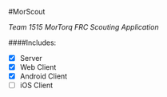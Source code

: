 #MorScout

*Team 1515 MorTorq FRC Scouting Application*

####Includes:
- [X] Server
- [X] Web Client
- [X] Android Client
- [ ] iOS Client
